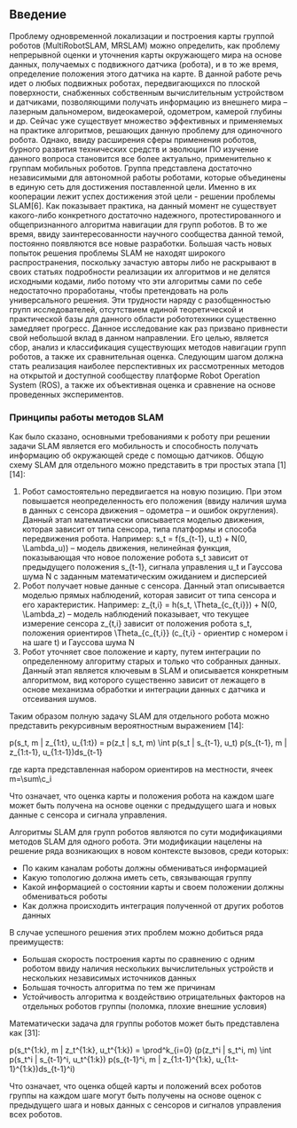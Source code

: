 ## Введение
Проблему одновременной локализации и построения карты группой роботов (MultiRobotSLAM, MRSLAM) можно определить, как проблему непрерывной оценки и уточнения карты окружающего мира на основе данных, получаемых с подвижного датчика (робота), и в то же время, определение положения этого датчика на карте. В данной работе речь идет о любых подвижных роботах, передвигающихся по плоской поверхности, снабженных собственным вычислительным устройством и датчиками, позволяющими получать информацию из внешнего мира – лазерным дальномером, видеокамерой, одометром, камерой глубины и др.
Сейчас уже существует множество эффективных и применяемых на практике алгоритмов, решающих данную проблему для одиночного робота.
Однако, ввиду расширения сферы применения роботов, бурного развития технических средств и эволюции ПО изучение данного вопроса становится все более актуально, применительно к группам мобильных роботов. Группа представлена достаточно независимыми для автономной работы роботами, которые объединены в единую сеть для достижения поставленной цели. Именно в их кооперации лежит успех достижения этой цели - решении проблемы SLAM[6].
Как показывает практика, на данный момент не существует какого-либо конкретного достаточно надежного, протестированного и общепризнанного алгоритма навигации для групп роботов. В то же время, ввиду заинтересованности научного сообщества данной темой, постоянно появляются все новые разработки. Большая часть новых попыток решения проблемы SLAM не находят широкого распространения, поскольку зачастую авторы либо не раскрывают в своих статьях подробности реализации их алгоритмов и не делятся исходными кодами, либо потому что эти алгоритмы сами по себе недостаточно проработаны, чтобы претендовать на роль универсального решения. Эти трудности наряду с разобщенностью групп исследователей, отсутствием единой теоретической и практической базы для данного области робототехники существенно замедляет прогресс.
Данное исследование как раз призвано привнести свой небольшой вклад в данном направлении. Его целью, является сбор, анализ и классификация существующих методов навигации групп роботов, а также их сравнительная оценка.  Следующим шагом должна стать реализация наиболее перспективных их рассмотренных методов на открытой и доступной сообществу платформе Robot Operation System (ROS), а также их объективная оценка и сравнение на основе проведенных экспериментов.

### Принципы работы методов SLAM 
Как было сказано, основными требованиями к роботу при решении задачи SLAM является его мобильность и способность получать информацию об окружающей среде с помощью датчиков. 
Общую схему SLAM для отдельного можно представить в три простых этапа [1][14]:
1. Робот самостоятельно передвигается на новую позицию. При этом повышается неопределенность его положения (ввиду наличия шума в данных с сенсора движения – одометра – и ошибок округления). Данный этап математически описывается моделью движения, которая зависит от типа сенсора, типа платформы и способа передвижения робота. 
Например:
s_t = f(s_{t-1}, u_t) + N(0, \Lambda_u)) – модель движения, нелинейная функция, показывающая что новое положение робота s_t зависит от предыдущего положения s_{t-1}, сигнала управления u_t и Гауссова шума N с заданным математическим ожиданием и дисперсией
2. Робот получает новые данные с сенсора.  Данный этап описывается моделью прямых наблюдений, которая зависит от типа сенсора и его характеристик. 
Например:
z_{t,i} = h(s_t, \Theta_{c_{t,i}}) + N(0, \Lambda_z) – модель наблюдений показывает, что текущее измерение сенсора z_{t,i} зависит от положения робота s_t, положения ориентиров \Theta_{c_{t,i}} (c_{t,i} - ориентир с номером i на шаге t) и Гауссова шума N
3. Робот уточняет свое положение и карту, путем интеграции по определенному алгоритму старых и только что собранных данных. Данный этап является ключевым в SLAM и описывается конкретным алгоритмом, вид которого существенно зависит от лежащего в основе механизма обработки и интеграции данных с датчика и отсеивания шумов.

Таким образом полную задачу SLAM для отдельного робота можно представить рекурсивным вероятностным выражением [14]:

p(s_t, m | z_{1:t}, u_{1:t}) = p(z_t | s_t, m) \int p(s_t | s_{t-1}, u_t) p(s_{t-1}, m | z_{1:t-1}, u_{1:t-1})ds_{t-1}

где карта представленная набором ориентиров на местности, ячеек m=\sum\c_i

Что означает, что оценка карты и положения робота на каждом шаге может быть получена на основе оценки с предыдущего шага и новых данные с сенсора и сигнала управления.

Алгоритмы SLAM для групп роботов являются по сути модификациями методов SLAM для одного робота. Эти модификации нацелены на решение ряда возникающих в новом контексте вызовов, среди которых:
* По каким каналам роботы должны обмениваться информацией
* Какую топологию должна иметь сеть, связывающая группу
* Какой информацией о состоянии карты и своем положении должны обмениваться роботы
* Как должна происходить интеграция полученной от других роботов данных

В случае успешного решения этих проблем можно добиться ряда преимуществ:
* Большая скорость построения карты по сравнению с одним роботом ввиду наличия нескольких вычислительных устройств и нескольких независимых источников данных
* Большая точность алгоритма по тем же причинам
* Устойчивость алгоритма к воздействию отрицательных факторов на отдельных роботов группы (поломка, плохие внешние условия)

Математически задача для группы роботов может быть представлена как [31]:

 p(s_t^{1:k}, m | z_t^{1:k}, u_t^{1:k}) = \prod^k_{i=0} (p(z_t^i | s_t^i, m) \int p(s_t^i | s_{t-1}^i, u_t^{1:k}) p(s_{t-1}^i, m | z_{1:t-1}^{1:k}, u_{1:t-1}^{1:k})ds_{t-1}^i)
 
 Что означает, что оценка общей карты и положений всех роботов группы на каждом шаге могут быть получены на основе оценок с предыдущего шага и новых данных с сенсоров и сигналов управления всех роботов.